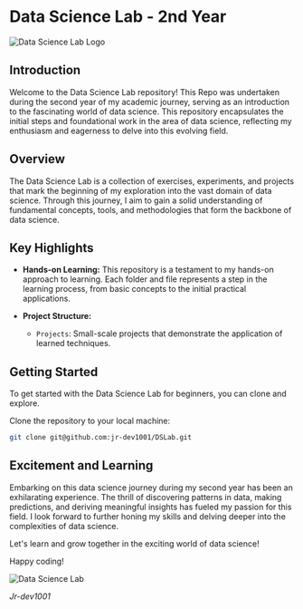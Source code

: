 # Data Science Lab - 2nd Year 

![Data Science Lab Logo](https://avatars.githubusercontent.com/u/85192850?v=4)

## Introduction

Welcome to the Data Science Lab repository! This Repo was undertaken during the second year of my academic journey, serving as an introduction to the fascinating world of data science. This repository encapsulates the initial steps and foundational work in the area of data science, reflecting my enthusiasm and eagerness to delve into this evolving field.

## Overview

The Data Science Lab is a collection of exercises, experiments, and projects that mark the beginning of my exploration into the vast domain of data science. Through this journey, I aim to gain a solid understanding of fundamental concepts, tools, and methodologies that form the backbone of data science.

## Key Highlights

- **Hands-on Learning:** This repository is a testament to my hands-on approach to learning. Each folder and file represents a step in the learning process, from basic concepts to the initial practical applications.

- **Project Structure:**
  - `Projects`: Small-scale projects that demonstrate the application of learned techniques.

## Getting Started

To get started with the Data Science Lab for beginners, you can clone and explore.

Clone the repository to your local machine:

   ```bash
   git clone git@github.com:jr-dev1001/DSLab.git
   ```


## Excitement and Learning

Embarking on this data science journey during my second year has been an exhilarating experience. The thrill of discovering patterns in data, making predictions, and deriving meaningful insights has fueled my passion for this field. I look forward to further honing my skills and delving deeper into the complexities of data science.

Let's learn and grow together in the exciting world of data science!

Happy coding!

![Data Science Lab](https://miro.medium.com/v2/resize:fit:993/1*mgXvzNcwfpnBawI6XTkVRg.png)

*Jr-dev1001*
